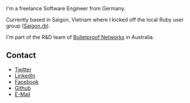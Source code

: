 I'm a freelance Software Engineer from Germany.

Currently based in Saigon, Vietnam where I kicked off the local Ruby user group ([Saigon.rb](http://saigonrb.com)).

I'm part of the R&D team of [Bulletproof Networks](http://bulletproof.net.au) in Australia.

## Contact

* [Twitter](http://twitter.com/skorfmann)
* [LinkedIn](http://linkedin.com/in/skorfmann)
* [Facebook](http://facebook.com/skorfmann)
* [Github](http://github.com)
* [E-Mail](mailto:korfmann.sebastian@gmail.com)
